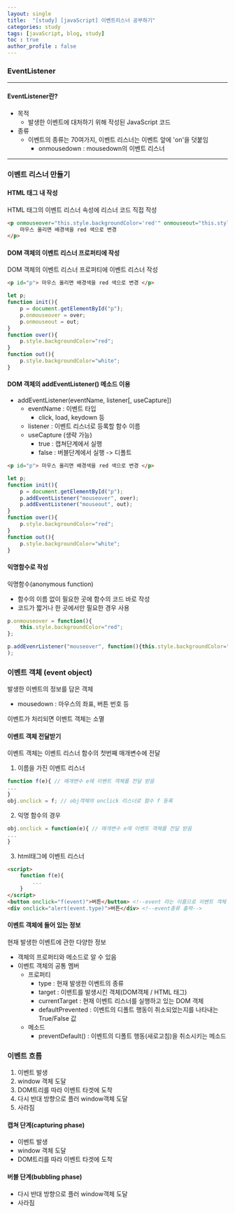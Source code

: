```yaml
---
layout: single
title:  "[study] [javaScript] 이벤트리스너 공부하기"
categories: study
tags: [javaScript, blog, study] 
toc : true
author_profile : false 
---
```


### EventListener
***

#### EventListener란?

- 목적
    - 발생한 이벤트에 대처하기 위해 작성된 JavaScript 코드
- 종류
    - 이벤트의 종류는 70여가지, 이벤트 리스너는 이벤트 앞에 'on'을 덧붙임
        - onmousedown : mousedown의 이벤트 리스너

***
### 이벤트 리스너 만들기

#### HTML 태그 내 작성
HTML 태그의 이벤트 리스너 속성에 리스너 코드 직접 작성
```html
<p onmouseover="this.style.backgroundColor='red'" onmouseout="this.style.backgroundColor='white'">
    마우스 올리면 배경색을 red 색으로 변경 
</p>
```
#### DOM 객체의 이벤트 리스너 프로퍼티에 작성
DOM 객체의 이벤트 리스너 프로퍼티에 이벤트 리스너 작성
```html
<p id="p"> 마우스 올리면 배경색을 red 색으로 변경 </p>
```
```js
let p;
function init(){
    p = document.getElementById("p");
    p.onmouseover = over;
    p.onmouseout = out;
}
function over(){
    p.style.backgroundColor="red";
}
function out(){
    p.style.backgroundColor="white";
}
```
#### DOM 객체의 addEventListener() 메소드 이용
- addEventListener(eventName, listener[, useCapture])
    - eventName : 이벤트 타입
        - click, load, keydown 등
    - listener : 이벤트 리스너로 등록할 함수 이름
    - useCapture (생략 가능)
        - true : 캡쳐단계에서 실행
        - false : 버블단계에서 실행 -> 디폴트

```html
<p id="p"> 마우스 올리면 배경색을 red 색으로 변경 </p>
```
```js
let p;
function init(){
    p = document.getElementById("p");
    p.addEventListener("mouseover", over);
    p.addEventListener("mouseout", out);
}
function over(){
    p.style.backgroundColor="red";
}
function out(){
    p.style.backgroundColor="white";
}
```
#### 익명함수로 작성
익명함수(anonymous function)
- 함수의 이름 없이 필요한 곳에 함수의 코드 바로 작성
- 코드가 짧거나 한 곳에서만 필요한 경우 사용

```js
p.onmouseover = function(){
    this.style.backgroundColor="red";
};
```
```js
p.addEvenrListener("mouseover", function(){this.style.backgroundColor="red";}
);
```

### 이벤트 객체 (event object)
발생한 이벤트의 정보를 담은 객체
- mousedown : 마우스의 좌표, 버튼 번호 등

이벤트가 처리되면 이벤트 객체는 소멸

#### 이벤트 객체 전달받기
이벤트 객체는 이벤트 리스너 함수의 첫번째 매개변수에 전달
1. 이름을 가진 이벤트 리스너
```js
function f(e){ // 매개변수 e에 이벤트 객체를 전달 받음
...
}
obj.onclick = f; // obj객체의 onclick 리스너로 함수 f 등록
```
2. 익명 함수의 경우
```js
obj.onclick = function(e){ // 매개변수 e에 이벤트 객체를 전달 받음
...
}
```
3. html태그에 이벤트 리스너

```html
<script>
    function f(e){
        ...
    }
</script>
<button onclick="f(event)">버튼</button> <!--event 라는 이름으로 이벤트 객체 전달받음-->
<div onclick="alert(event.type)">버튼</div> <!--event종류 출력-->
```

#### 이벤트 객체에 들어 있는 정보
현재 발생한 이벤트에 관한 다양한 정보
- 객체의 프로퍼티와 메소드로 알 수 있음
- 이벤트 객체의 공통 멤버
    - 프로퍼티
        - type : 현재 발생한 이벤트의 종류
        - target : 이밴트를 발생시킨 객체(DOM객체 / HTML 태그)
        - currentTarget : 현재 이벤트 리스너를 실행하고 있는 DOM 객체
        - defaultPrevented : 이벤트의 디폴트 행동이 취소되었는지를  나타내는 True/False 값
    - 메소드
        - preventDefault() : 이벤트의 디폴트 행동(새로고침)을 취소시키는 메소드

### 이벤트 흐름
1. 이벤트 발생
2. window 객체 도달
3. DOM트리를 따라 이벤트 타겟에 도착
4. 다시 반대 방향으로 플러 window객체 도달
5. 사라짐

#### 캡쳐 단계(capturing phase)
- 이벤트 발생
- window 객체 도달
- DOM트리를 따라 이벤트 타겟에 도착

#### 버블 단계(bubbling phase)
- 다시 반대 방향으로 플러 window객체 도달
- 사라짐
